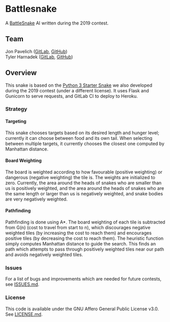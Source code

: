 # Battlesnake
A [BattleSnake](https://battlesnake.io) AI written during the 2019 contest.

## Team
Jon Pavelich ([GitLab](https://gitlab.com/jonpavelich), [GitHub](https://github.com/jonpavelich))  
Tyler Harnadek ([GitLab](https://gitlab.com/tharnadek), [GitHub](https://gitlab.com/tharnadek))

## Overview
This snake is based on the [Python 3 Starter Snake](https://github.com/jonpavelich/battlesnake-python3-starter) we also developed during the 2019 contest (under a different license). It uses Flask and Gunicorn to serve requests, and GitLab CI to deploy to Heroku.

### Strategy
#### Targeting
This snake chooses targets based on its desired length and hunger level; currently it can choose between food and its own tail. When selecting between multiple targets, it currently chooses the closest one computed by Manhattan distance. 

#### Board Weighting 
The board is weighted according to how favourable (positive weighting) or dangerous (negative weighting) the tile is. The weights are initialized to zero. Currently, the area around the heads of snakes who are smaller than us is positively weighted, and the area around the heads of snakes who are the same length or larger than us is negatively weighted, and snake bodies are very negatively weighted. 

#### Pathfinding
Pathfinding is done using A*. The board weighting of each tile is subtracted from G(n) (cost to travel from start to n), which discourages negative weighted tiles (by increasing the cost to reach them) and encourages positive tiles (by decreasing the cost to reach them). The heuristic function simply computes Manhattan distance to guide the search. This finds an path which attempts to pass through positively weighted tiles near our path and avoids negatively weighted tiles.

### Issues
For a list of bugs and improvements which are needed for future contests, see [ISSUES.md](ISSUES.md).

### License
This code is available under the GNU Affero General Public License v3.0. See [LICENSE.md](LICENSE.md).